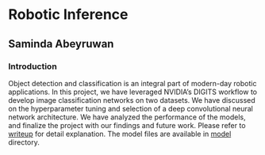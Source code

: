 # Robotic Inference
## Saminda Abeyruwan

### Introduction

Object detection and classification is an integral part of modern-day robotic applications. In this project, we have leveraged NVIDIA’s DIGITS workflow to develop image classification networks on two datasets. We have discussed on the hyperparameter tuning and selection of a deep convolutional neural network architecture. We have analyzed the performance of the models, and finalize the project with our findings and future work. Please refer to [writeup](writeup.pdf) for detail explanation. The model files are available in [model](model) directory. 